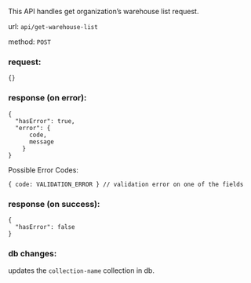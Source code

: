 This API handles get organization’s warehouse list request.

url: `api/get-warehouse-list`

method: `POST`

### request: 
```
{}
```

### response (on error):
```
{
  "hasError": true,
  "error": {
      code,
      message
    }
}
```
Possible Error Codes:
```
{ code: VALIDATION_ERROR } // validation error on one of the fields
```

### response (on success):
```
{
  "hasError": false
}
```

### db changes:
updates the `collection-name` collection in db.